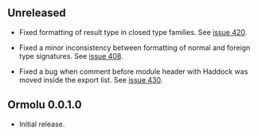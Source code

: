 ## Unreleased

* Fixed formatting of result type in closed type families. See [issue
  420](https://github.com/tweag/ormolu/issues/420).

* Fixed a minor inconsistency between formatting of normal and foreign type
  signatures. See [issue 408](https://github.com/tweag/ormolu/issues/408).

* Fixed a bug when comment before module header with Haddock was moved
  inside the export list. See [issue
  430](https://github.com/tweag/ormolu/issues/430).

## Ormolu 0.0.1.0

* Initial release.
